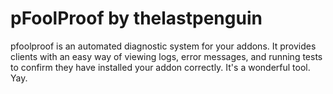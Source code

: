 # pFoolProof by thelastpenguin
pfoolproof is an automated diagnostic system for your addons. It provides clients with an easy way of viewing logs, error messages, and running tests
to confirm they have installed your addon correctly. It's a wonderful tool. Yay.

